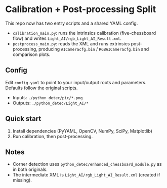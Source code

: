 # Calibration + Post-processing Split

This repo now has two entry scripts and a shared YAML config.

- `calibration_main.py`: runs the intrinsics calibration (five-chessboard flow) and writes `Light_AI/rgb_Light_AI_Result.xml`.
- `postprocess_main.py`: reads the XML and runs extrinsics post-processing, producing `AICameracfg.bin` / `RGBAICameracfg.bin` and comparison plots.

## Config
Edit `config.yaml` to point to your input/output roots and parameters. Defaults follow the original scripts.

- Inputs: `./python_detec/pic/*.png`
- Outputs: `./python_detec/Light_AI/*`

## Quick start
1. Install dependencies (PyYAML, OpenCV, NumPy, SciPy, Matplotlib)
2. Run calibration, then post-processing.

## Notes
- Corner detection uses `python_detec/enhanced_chessboard_module.py` as in both originals.
- The intermediate XML is `Light_AI/rgb_Light_AI_Result.xml` (created if missing).
